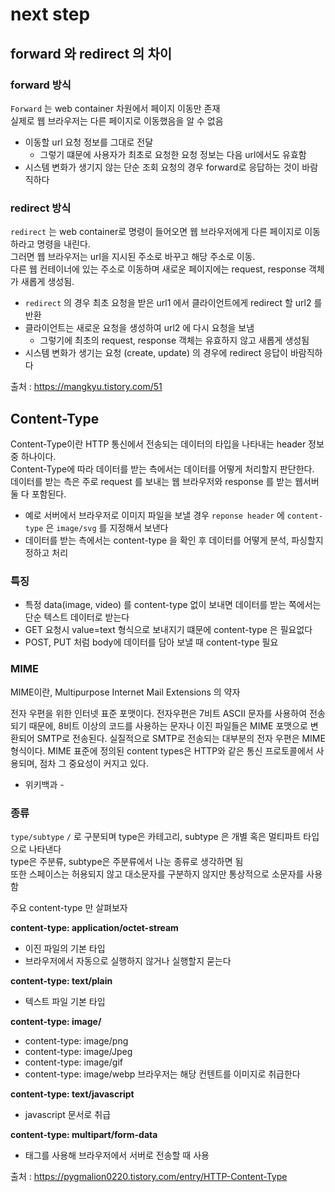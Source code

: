 # next step

## forward 와 redirect 의 차이

### forward 방식

`Forward` 는 web container 차원에서 페이지 이동만 존재
<br>
실제로 웹 브라우저는 다른 페이지로 이동했음을 알 수 없음

- 이동할 url 요청 정보를 그대로 전달
  - 그렇기 떄문에 사용자가 최초로 요청한 요청 정보는 다음 url에서도 유효함
- 시스템 변화가 생기지 않는 단순 조회 요청의 경우 forward로 응답하는 것이 바람직하다

### redirect 방식

`redirect` 는 web container로 명령이 들어오면 웹 브라우저에게 다른 페이지로 이동하라고 명령을 내린다. <br>
그러면 웹 브라우저는 url을 지시된 주소로 바꾸고 해당 주소로 이동. <br>
다른 웹 컨테이너에 있는 주소로 이동하며 새로운 페이지에는 request, response 객체가 새롭게 생성됨. <br>

- `redirect` 의 경우 최초 요청을 받은 url1 에서 클라이언트에게 redirect 할 url2 를 반환
- 클라이언트는 새로운 요청을 생성하여 url2 에 다시 요청을 보냄
  - 그렇기에 최초의 request, response 객체는 유효하지 않고 새롭게 생성됨
- 시스템 변화가 생기는 요청 (create, update) 의 경우에 redirect 응답이 바람직하다

출처 : https://mangkyu.tistory.com/51

## Content-Type

Content-Type이란 HTTP 통신에서 전송되는 데이터의 타입을 나타내는 header 정보 중 하나이다. <br>
Content-Type에 따라 데이터를 받는 측에서는 데이터를 어떻게 처리할지 판단한다. <br>
데이터를 받는 측은 주로 request 를 보내는 웹 브라우저와 response 를 받는 웹서버 둘 다 포함된다. <br>

- 예로 서버에서 브라우저로 이미지 파일을 보낼 경우 `reponse header` 에 `content-type` 은 `image/svg` 를 지정해서 보낸다
- 데이터를 받는 측에서는 content-type 을 확인 후 데이터를 어떻게 분석, 파싱할지 정하고 처리

### 특징

- 특정 data(image, video) 를 content-type 없이 보내면 데이터를 받는 쪽에서는 단순 텍스트 데이터로 받는다
- GET 요청시 value=text 형식으로 보내지기 떄문에 content-type 은 필요없다
- POST, PUT 처럼 body에 데이터를 담아 보낼 때 content-type 필요

### MIME

MIME이란, Multipurpose Internet Mail Extensions 의 약자

전자 우편을 위한 인터넷 표준 포맷이다. 전자우편은 7비트 ASCII 문자를 사용하여 전송되기 때문에, 8비트 이상의 코드를 사용하는 문자나 이진 파일들은 MIME 포맷으로 변환되어 SMTP로 전송된다. 실질적으로 SMTP로 전송되는 대부분의 전자 우편은 MIME 형식이다. MIME 표준에 정의된 content types은 HTTP와 같은 통신 프로토콜에서 사용되며, 점차 그 중요성이 커지고 있다.
- 위키백과 -

### 종류

`type/subtype`
`/` 로 구분되며 type은 카테고리, subtype 은 개별 혹은 멀티파트 타입으로 나타낸다 <br>
type은 주분류, subtype은 주분류에서 나눈 종류로 생각하면 됨 <br>
또한 스페이스는 허용되지 않고 대소문자를 구분하지 않지만 통상적으로 소문자를 사용함 <br>

주요 content-type 만 살펴보자

**content-type: application/octet-stream**
- 이진 파일의 기본 타입
- 브라우저에서 자동으로 실행하지 않거나 실행할지 묻는다

**content-type: text/plain**
- 텍스트 파일 기본 타입

**content-type: image/**
- content-type: image/png
- content-type: image/Jpeg
- content-type: image/gif
- content-type: image/webp
브라우저는 해당 컨텐트를 이미지로 취급한다

**content-type: text/javascript**
- javascript 문서로 취급

**content-type: multipart/form-data**
- <form> 태그를 사용해 브라우저에서 서버로 전송할 때 사용

출처 : https://pygmalion0220.tistory.com/entry/HTTP-Content-Type


